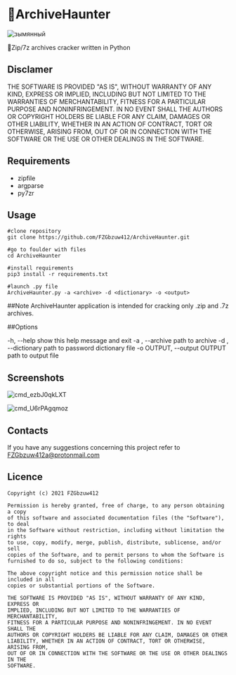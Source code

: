 # 🔐ArchiveHaunter

![зымянный](https://user-images.githubusercontent.com/92334349/148643055-7365d942-8c56-434e-99c8-fdd60e49200d.png)

🔑Zip/7z archives cracker written in Python

## Disclamer
THE SOFTWARE IS PROVIDED "AS IS", WITHOUT WARRANTY OF ANY KIND, EXPRESS OR
IMPLIED, INCLUDING BUT NOT LIMITED TO THE WARRANTIES OF MERCHANTABILITY,
FITNESS FOR A PARTICULAR PURPOSE AND NONINFRINGEMENT. IN NO EVENT SHALL THE
AUTHORS OR COPYRIGHT HOLDERS BE LIABLE FOR ANY CLAIM, DAMAGES OR OTHER
LIABILITY, WHETHER IN AN ACTION OF CONTRACT, TORT OR OTHERWISE, ARISING FROM,
OUT OF OR IN CONNECTION WITH THE SOFTWARE OR THE USE OR OTHER DEALINGS IN THE
SOFTWARE.

## Requirements
+ zipfile
+ argparse
+ py7zr

## Usage
```
#clone repository
git clone https://github.com/FZGbzuw412/ArchiveHaunter.git

#go to foulder with files
cd ArchiveHaunter

#install requirements
pip3 install -r requirements.txt

#launch .py file
ArchiveHaunter.py -a <archive> -d <dictionary> -o <output>
```
##Note
ArchiveHaunter application is intended for cracking only .zip and .7z archives.

##Options

-h, --help          show this help message and exit
-a <archive>, --archive <archive>
                    path to archive
-d <dictionaty>, --dictionary <dictionaty>
                    path to password dictionary file
-o OUTPUT, --output OUTPUT
                    path to output file

## Screenshots
  
![cmd_ezbJ0qkLXT](https://user-images.githubusercontent.com/92334349/148642848-c99da887-279d-4cb2-b9ff-bfb8e5ec77c7.gif)
  
![cmd_U6rPAgqmoz](https://user-images.githubusercontent.com/92334349/148642878-6ddfff9d-14b0-43f4-a837-b665512dac01.png)
  
## Contacts
If you have any suggestions concerning this project refer to FZGbzuw412a@protonmail.com

## Licence
  
    Copyright (c) 2021 FZGbzuw412

    Permission is hereby granted, free of charge, to any person obtaining a copy
    of this software and associated documentation files (the "Software"), to deal
    in the Software without restriction, including without limitation the rights
    to use, copy, modify, merge, publish, distribute, sublicense, and/or sell
    copies of the Software, and to permit persons to whom the Software is
    furnished to do so, subject to the following conditions:

    The above copyright notice and this permission notice shall be included in all
    copies or substantial portions of the Software.

    THE SOFTWARE IS PROVIDED "AS IS", WITHOUT WARRANTY OF ANY KIND, EXPRESS OR
    IMPLIED, INCLUDING BUT NOT LIMITED TO THE WARRANTIES OF MERCHANTABILITY,
    FITNESS FOR A PARTICULAR PURPOSE AND NONINFRINGEMENT. IN NO EVENT SHALL THE
    AUTHORS OR COPYRIGHT HOLDERS BE LIABLE FOR ANY CLAIM, DAMAGES OR OTHER
    LIABILITY, WHETHER IN AN ACTION OF CONTRACT, TORT OR OTHERWISE, ARISING FROM,
    OUT OF OR IN CONNECTION WITH THE SOFTWARE OR THE USE OR OTHER DEALINGS IN THE
    SOFTWARE.
